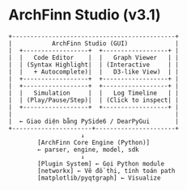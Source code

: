 # ArchFinn Studio (v3.1)

    +---------------------------------------------+
    |           ArchFinn Studio (GUI)             |
    |  +------------------+  +------------------+ |
    |  |   Code Editor    |  |   Graph Viewer   | |
    |  | (Syntax Highlight|  | (Interactive     | |
    |  |   + Autocomplete)|  |   D3-like View)  | |
    |  +------------------+  +------------------+ |
    |  +------------------+  +------------------+ |
    |  |   Simulation     |  |   Log Timeline   | |
    |  | (Play/Pause/Step)|  | (Click to inspect| |
    |  +------------------+  +------------------+ |
    |                                             |
    |  ← Giao diện bằng PySide6 / DearPyGui       |
    +----------------------+----------------------+
                        ↓
            [ArchFinn Core Engine (Python)]
            ← parser, engine, model, sdk
                        ↓
            [Plugin System] ← Gọi Python module
            [networkx] ← Vẽ đồ thị, tính toán path
            [matplotlib/pyqtgraph] ← Visualize